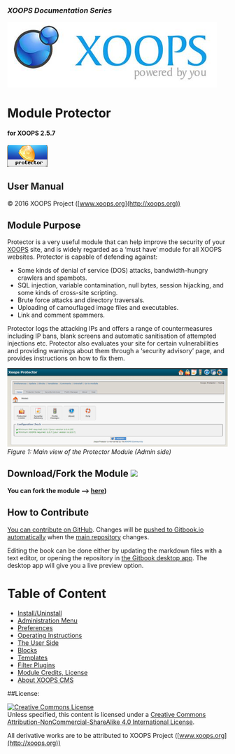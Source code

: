 ### _XOOPS Documentation Series_
![logoXoops.jpg](assets/logoXoops.jpg)

# Module Protector
#### for XOOPS 2.5.7
  
![logoModule.png](assets/logoModule.png)

## User Manual
 
© 2016 XOOPS Project ([www.xoops.org](http://xoops.org))   
 

## Module Purpose 
 
Protector is a very useful module that can help improve the security of your [XOOPS](http://www.xoops.org)  site, and is widely regarded as a ‘must have’ module for all XOOPS websites. Protector is capable of defending against:
-	Some kinds of denial of service (DOS) attacks, bandwidth-hungry crawlers and spambots.
-	SQL injection, variable contamination, null bytes, session hijacking, and some kinds of cross-site scripting.
-	Brute force attacks and directory traversals.
-	Uploading of camouflaged image files and executables.
-	Link and comment spammers.

Protector logs the attacking IPs and offers a range of countermeasures including IP bans, blank screens and automatic sanitisation of attempted injections etc. Protector also evaluates your site for certain vulnerabilities and providing warnings about them through a ‘security advisory’ page, and provides instructions on how to fix them.

 
![image001.png](assets/image001.png)  
*Figure 1: Main view of the Protector Module (Admin side)*

## Download/Fork the Module ![](http://xoops.org/images/forkit.png) 

**You can fork the module --> [here](https://github.com/XoopsModules25x/protector))** 

## How to Contribute

[You can contribute on GitHub](https://github.com/XoopsDocs/protector-tutorial). Changes will be [pushed to Gitbook.io automatically](https://www.gitbook.com/book/xoops/protector-tutorial/activity) when the [main repository](https://github.com/XoopsDocs/protector-tutorial) changes.

Editing the book can be done either by updating the markdown files with a text editor, or opening the repository in [the Gitbook desktop app](https://github.com/GitbookIO/editor/blob/master/README.md). The desktop app will give you a live preview option.

# Table of Content

* [Install/Uninstall](book/1install.md)
* [Administration Menu](book/2administration.md)
* [Preferences](book/3preferences.md)
* [Operating Instructions](book/4operations.md)
* [The User Side](book/5userside.md)
* [Blocks](book/6blocks.md)
* [Templates](book/7templates.md)
* [Filter Plugins](book/8other.md) 
* [Module Credits, License](book/9credits.md)
* [About XOOPS CMS](book/10aboutxoops.md)

##License:

<a rel="license" href="http://creativecommons.org/licenses/by-nc-sa/4.0/"><img alt="Creative Commons License" style="border-width:0" src="https://i.creativecommons.org/l/by-nc-sa/4.0/88x31.png" /></a><br />Unless specified, this content is licensed under a <a rel="license" href="http://creativecommons.org/licenses/by-nc-sa/4.0/">Creative Commons Attribution-NonCommercial-ShareAlike 4.0 International License</a>.

All derivative works are to be attributed to XOOPS Project ([www.xoops.org](http://xoops.org))
